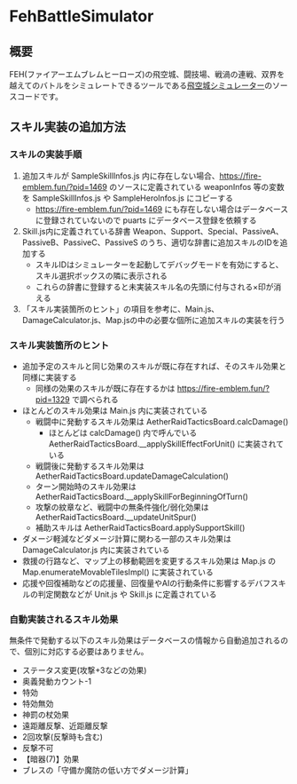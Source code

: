 # FehBattleSimulator

## 概要
FEH(ファイアーエムブレムヒーローズ)の飛空城、闘技場、戦渦の連戦、双界を越えてのバトルをシミュレートできるツールである[飛空城シミュレーター](https://fire-emblem.fun/?pid=1469)のソースコードです。

## スキル実装の追加方法
### スキルの実装手順
1. 追加スキルが SampleSkillInfos.js 内に存在しない場合、https://fire-emblem.fun/?pid=1469 のソースに定義されている weaponInfos 等の変数を SampleSkillInfos.js や SampleHeroInfos.js にコピーする
    - https://fire-emblem.fun/?pid=1469 にも存在しない場合はデータベースに登録されていないので puarts にデータベース登録を依頼する
2. Skill.js内に定義されている辞書 Weapon、Support、Special、PassiveA、PassiveB、PassiveC、PassiveS のうち、適切な辞書に追加スキルのIDを追加する
    - スキルIDはシミュレーターを起動してデバッグモードを有効にすると、スキル選択ボックスの隣に表示される
    - これらの辞書に登録すると未実装スキル名の先頭に付与される×印が消える
3. 「スキル実装箇所のヒント」の項目を参考に、Main.js、DamageCalculator.js、Map.jsの中の必要な個所に追加スキルの実装を行う

### スキル実装箇所のヒント

* 追加予定のスキルと同じ効果のスキルが既に存在すれば、そのスキル効果と同様に実装する
  * 同様の効果のスキルが既に存在するかは https://fire-emblem.fun/?pid=1329 で調べられる
* ほとんどのスキル効果は Main.js 内に実装されている
  * 戦闘中に発動するスキル効果は AetherRaidTacticsBoard.calcDamage()
    * ほとんどは calcDamage() 内で呼んでいる AetherRaidTacticsBoard.\_\_applySkillEffectForUnit() に実装されている
  * 戦闘後に発動するスキル効果は AetherRaidTacticsBoard.updateDamageCalculation()
  * ターン開始時のスキル効果は AetherRaidTacticsBoard.\_\_applySkillForBeginningOfTurn()
  * 攻撃の紋章など、戦闘中の無条件強化/弱化効果は AetherRaidTacticsBoard.\_\_updateUnitSpur()
  * 補助スキルは AetherRaidTacticsBoard.applySupportSkill()
* ダメージ軽減などダメージ計算に関わる一部のスキル効果は DamageCalculator.js 内に実装されている
* 救援の行路など、マップ上の移動範囲を変更するスキル効果は Map.js の Map.enumerateMovableTilesImpl() に実装されている
* 応援や回復補助などの応援量、回復量やAIの行動条件に影響するデバフスキルの判定関数などが Unit.js や Skill.js に定義されている

### 自動実装されるスキル効果
無条件で発動する以下のスキル効果はデータベースの情報から自動追加されるので、個別に対応する必要はありません。
* ステータス変更(攻撃+3などの効果)
* 奥義発動カウント-1
* 特効
* 特効無効
* 神罰の杖効果
* 遠距離反撃、近距離反撃
* 2回攻撃(反撃時も含む)
* 反撃不可
* 【暗器(7)】効果
* ブレスの「守備か魔防の低い方でダメージ計算」
